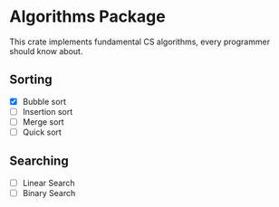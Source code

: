 # Algorithms Package

This crate implements fundamental CS algorithms, every programmer should know
about.

## Sorting

- [x] Bubble sort
- [ ] Insertion sort
- [ ] Merge sort
- [ ] Quick sort

## Searching

- [ ] Linear Search
- [ ] Binary Search
